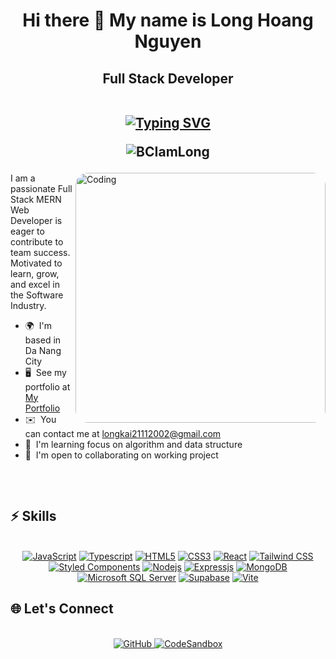 <h1 align="center">Hi there 👋 My name is Long Hoang Nguyen</h1>
<!-- ================================================================================================================================== -->

<h2 align="center">
  Full Stack Developer
	<br/>
	  <br/>
	<p align="center">
<a href="https://git.io/typing-svg"><img src="https://readme-typing-svg.herokuapp.com?font=Roboto+Mono&size=20&pause=1000&color=4F46E5&background=58FF4A00&center=true&random=false&width=600&lines=Hi+%F0%9F%91%8B+I'm+Long+Hoang+Nguyen;%F0%9F%94%A5+A+passionate+Full+Stack+Developer;Motivated+to+learn%2C+grow+%F0%9F%92%AA;Eager+to+contribute+to+team+success+%F0%9F%A4%9D;From+Vietnam.+%F0%9F%87%BB%F0%9F%87%B3" alt="Typing SVG" /></a>
	</p>

<p align="center"><img src="https://komarev.com/ghpvc/?username=BCIamLong&color=green&style=flat-square" alt="BCIamLong" /> </p></p>
</h2>
<!-- -------------------- -->

<img align="right" alt="Coding" width="400" style="border-radius:20px;"
	src="https://i.ibb.co/2ssF0C8/ok123.gif"/>
 <div>
I am a passionate Full Stack MERN Web Developer is eager to contribute to team success. Motivated to learn, grow, and excel in the Software Industry.

*   🌍  I'm based in Da Nang City
*   🖥️  See my portfolio at [My Portfolio](https://my-portfolio-long-hoang.netlify.app/)
*   ✉️  You can contact me at [longkai21112002@gmail.com](mailto:longkai21112002@gmail.com)
*   🧠  I'm learning focus on algorithm and data structure
*   🤝  I'm open to collaborating on working project
</div>


##

<br/>

## ⚡ Skills 

<br/>
<div align="center">
<a href="#"><img src="https://img.shields.io/badge/-JavaScript-%23F7DF1C?style=for-the-badge&logo=javascript&logoColor=000000&labelColor=%23F7DF1C&color=%23FFCE5A" alt="JavaScript"></a>
<a href="#"><img src="https://img.shields.io/badge/-Typescript-%231572B6?style=for-the-badge&logo=typescript&logoColor=000000" alt="Typescript"></a>
<a href="#"><img src="https://img.shields.io/badge/-HTML5-%23E44D27?style=for-the-badge&logo=html5&logoColor=ffffff" alt="HTML5"></a>
<a href="#"><img src="https://img.shields.io/badge/-CSS3-%231572B6?style=for-the-badge&logo=css3&logoColor=ffffff" alt="CSS3"></a>
<a href="#"><img src="https://img.shields.io/badge/-React-61DAFB?style=for-the-badge&logo=react&logoColor=ffffff" alt="React"></a>
<a href="#"><img src="https://img.shields.io/badge/Tailwind_CSS-38B2AC?style=for-the-badge&logo=tailwind-css&logoColor=ffffff" alt="Tailwind CSS"></a>
<a href="#"><img src="https://img.shields.io/badge/styled--components-DB7093?style=for-the-badge&logo=styled-components&logoColor=ffffff" alt="Styled Components"></a>
<a href="#"><img src="https://img.shields.io/badge/-Nodejs-339933?style=for-the-badge&logo=Node.js&logoColor=ffffff" alt="Nodejs"></a>
<a href="#"><img src="https://img.shields.io/badge/Express.js-404D59?style=for-the-badge&express&logoColor=ffffff" alt="Expressjs"></a>
<a href="#"><img src="https://img.shields.io/badge/MongoDB-4EA94B?style=for-the-badge&logo=mongodb&logoColor=ffffff" alt="MongoDB"></a>
<a href="#"><img src="https://img.shields.io/badge/Microsoft%20SQL%20Server-CC2927?style=for-the-badge&logo=microsoft%20sql%20server&logoColor=ffffff" alt="Microsoft SQL Server"></a>
<a href="#"><img src="https://img.shields.io/badge/Supabase-3FCF8E?style=for-the-badge&logo=supabase&logoColor=ffffff" alt="Supabase"></a>
<a href="#"><img src="https://img.shields.io/badge/Vite-646CFF?style=for-the-badge&logo=vite&logoColor=ffffff" alt="Vite"></a>
</div>



## 🌐 Let's Connect

<br/>
<div align="center">
  <a href="https://github.com/BCIamLong">
    <img src="https://img.shields.io/badge/GitHub-121013?style=for-the-badge&logo=github" alt="GitHub">
</a>
<a href="https://codesandbox.io/u/longhoang2111">
    <img src="https://img.shields.io/badge/CodeSandbox-111827?style=for-the-badge&logo=codesandbox&logoColor=f9fafb&color=262626" alt="CodeSandbox">
</a>
</div>
<br/>
                  


